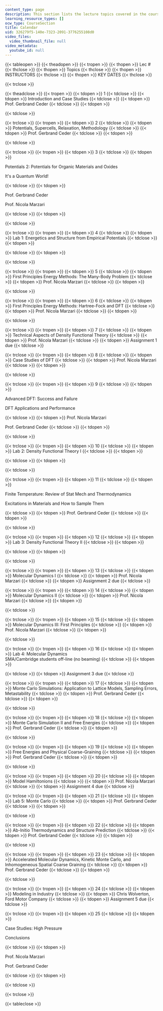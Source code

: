 ```yaml
---
content_type: page
description: This section lists the lecture topics covered in the course.
learning_resource_types: []
ocw_type: CourseSection
title: Calendar
uid: 326279f5-140e-7323-2091-3776255108d0
video_files:
  video_thumbnail_file: null
video_metadata:
  youtube_id: null
---
```


{{< tableopen >}}
{{< theadopen >}}
{{< tropen >}}
{{< thopen >}}
Lec #
{{< thclose >}}
{{< thopen >}}
Topics
{{< thclose >}}
{{< thopen >}}
INSTRUCTORS
{{< thclose >}}
{{< thopen >}}
KEY DATES
{{< thclose >}}

{{< trclose >}}

{{< theadclose >}}
{{< tropen >}}
{{< tdopen >}}
1
{{< tdclose >}}
{{< tdopen >}}
Introduction and Case Studies
{{< tdclose >}}
{{< tdopen >}}
Prof. Gerbrand Ceder
{{< tdclose >}}
{{< tdopen >}}

{{< tdclose >}}

{{< trclose >}}
{{< tropen >}}
{{< tdopen >}}
2
{{< tdclose >}}
{{< tdopen >}}
Potentials, Supercells, Relaxation, Methodology
{{< tdclose >}}
{{< tdopen >}}
Prof. Gerbrand Ceder
{{< tdclose >}}
{{< tdopen >}}

{{< tdclose >}}

{{< trclose >}}
{{< tropen >}}
{{< tdopen >}}
3
{{< tdclose >}}
{{< tdopen >}}


Potentials 2: Potentials for Organic Materials and Oxides

It's a Quantum World!


{{< tdclose >}}
{{< tdopen >}}


Prof. Gerbrand Ceder

Prof. Nicola Marzari


{{< tdclose >}}
{{< tdopen >}}

{{< tdclose >}}

{{< trclose >}}
{{< tropen >}}
{{< tdopen >}}
4
{{< tdclose >}}
{{< tdopen >}}
Lab 1: Energetics and Structure from Empirical Potentials
{{< tdclose >}}
{{< tdopen >}}

{{< tdclose >}}
{{< tdopen >}}

{{< tdclose >}}

{{< trclose >}}
{{< tropen >}}
{{< tdopen >}}
5
{{< tdclose >}}
{{< tdopen >}}
First Principles Energy Methods: The Many-Body Problem
{{< tdclose >}}
{{< tdopen >}}
Prof. Nicola Marzari
{{< tdclose >}}
{{< tdopen >}}

{{< tdclose >}}

{{< trclose >}}
{{< tropen >}}
{{< tdopen >}}
6
{{< tdclose >}}
{{< tdopen >}}
First Principles Energy Methods: Hartree-Fock and DFT
{{< tdclose >}}
{{< tdopen >}}
Prof. Nicola Marzari
{{< tdclose >}}
{{< tdopen >}}

{{< tdclose >}}

{{< trclose >}}
{{< tropen >}}
{{< tdopen >}}
7
{{< tdclose >}}
{{< tdopen >}}
Technical Aspects of Density Functional Theory
{{< tdclose >}}
{{< tdopen >}}
Prof. Nicola Marzari
{{< tdclose >}}
{{< tdopen >}}
Assignment 1 due
{{< tdclose >}}

{{< trclose >}}
{{< tropen >}}
{{< tdopen >}}
8
{{< tdclose >}}
{{< tdopen >}}
Case Studies of DFT
{{< tdclose >}}
{{< tdopen >}}
Prof. Nicola Marzari
{{< tdclose >}}
{{< tdopen >}}

{{< tdclose >}}

{{< trclose >}}
{{< tropen >}}
{{< tdopen >}}
9
{{< tdclose >}}
{{< tdopen >}}


Advanced DFT: Success and Failure

DFT Applications and Performance


{{< tdclose >}}
{{< tdopen >}}
Prof. Nicola Marzari  
  
Prof. Gerbrand Ceder
{{< tdclose >}}
{{< tdopen >}}

{{< tdclose >}}

{{< trclose >}}
{{< tropen >}}
{{< tdopen >}}
10
{{< tdclose >}}
{{< tdopen >}}
Lab 2: Density Functional Theory I
{{< tdclose >}}
{{< tdopen >}}

{{< tdclose >}}
{{< tdopen >}}

{{< tdclose >}}

{{< trclose >}}
{{< tropen >}}
{{< tdopen >}}
11
{{< tdclose >}}
{{< tdopen >}}


Finite Temperature: Review of Stat Mech and Thermodynamics

Excitations in Materials and How to Sample Them


{{< tdclose >}}
{{< tdopen >}}
Prof. Gerbrand Ceder
{{< tdclose >}}
{{< tdopen >}}

{{< tdclose >}}

{{< trclose >}}
{{< tropen >}}
{{< tdopen >}}
12
{{< tdclose >}}
{{< tdopen >}}
Lab 3: Density Functional Theory II
{{< tdclose >}}
{{< tdopen >}}

{{< tdclose >}}
{{< tdopen >}}

{{< tdclose >}}

{{< trclose >}}
{{< tropen >}}
{{< tdopen >}}
13
{{< tdclose >}}
{{< tdopen >}}
Molecular Dynamics I
{{< tdclose >}}
{{< tdopen >}}
Prof. Nicola Marzari
{{< tdclose >}}
{{< tdopen >}}
Assignment 2 due
{{< tdclose >}}

{{< trclose >}}
{{< tropen >}}
{{< tdopen >}}
14
{{< tdclose >}}
{{< tdopen >}}
Molecular Dynamics II
{{< tdclose >}}
{{< tdopen >}}
Prof. Nicola Marzari
{{< tdclose >}}
{{< tdopen >}}

{{< tdclose >}}

{{< trclose >}}
{{< tropen >}}
{{< tdopen >}}
15
{{< tdclose >}}
{{< tdopen >}}
Molecular Dynamics III: First Principles
{{< tdclose >}}
{{< tdopen >}}
Prof. Nicola Marzari
{{< tdclose >}}
{{< tdopen >}}

{{< tdclose >}}

{{< trclose >}}
{{< tropen >}}
{{< tdopen >}}
16
{{< tdclose >}}
{{< tdopen >}}
Lab 4: Molecular Dynamics  
SMA/Cambridge students off-line (no beaming)
{{< tdclose >}}
{{< tdopen >}}

{{< tdclose >}}
{{< tdopen >}}
Assignment 3 due
{{< tdclose >}}

{{< trclose >}}
{{< tropen >}}
{{< tdopen >}}
17
{{< tdclose >}}
{{< tdopen >}}
Monte Carlo Simulations: Application to Lattice Models, Sampling Errors, Metastability
{{< tdclose >}}
{{< tdopen >}}
Prof. Gerbrand Ceder
{{< tdclose >}}
{{< tdopen >}}

{{< tdclose >}}

{{< trclose >}}
{{< tropen >}}
{{< tdopen >}}
18
{{< tdclose >}}
{{< tdopen >}}
Monte Carlo Simulation II and Free Energies
{{< tdclose >}}
{{< tdopen >}}
Prof. Gerbrand Ceder
{{< tdclose >}}
{{< tdopen >}}

{{< tdclose >}}

{{< trclose >}}
{{< tropen >}}
{{< tdopen >}}
19
{{< tdclose >}}
{{< tdopen >}}
Free Energies and Physical Coarse-Graining
{{< tdclose >}}
{{< tdopen >}}
Prof. Gerbrand Ceder
{{< tdclose >}}
{{< tdopen >}}

{{< tdclose >}}

{{< trclose >}}
{{< tropen >}}
{{< tdopen >}}
20
{{< tdclose >}}
{{< tdopen >}}
Model Hamiltonions
{{< tdclose >}}
{{< tdopen >}}
Prof. Nicola Marzari
{{< tdclose >}}
{{< tdopen >}}
Assignment 4 due
{{< tdclose >}}

{{< trclose >}}
{{< tropen >}}
{{< tdopen >}}
21
{{< tdclose >}}
{{< tdopen >}}
Lab 5: Monte Carlo
{{< tdclose >}}
{{< tdopen >}}
Prof. Gerbrand Ceder
{{< tdclose >}}
{{< tdopen >}}

{{< tdclose >}}

{{< trclose >}}
{{< tropen >}}
{{< tdopen >}}
22
{{< tdclose >}}
{{< tdopen >}}
Ab-Initio Thermodynamics and Structure Prediction
{{< tdclose >}}
{{< tdopen >}}
Prof. Gerbrand Ceder
{{< tdclose >}}
{{< tdopen >}}

{{< tdclose >}}

{{< trclose >}}
{{< tropen >}}
{{< tdopen >}}
23
{{< tdclose >}}
{{< tdopen >}}
Accelerated Molecular Dynamics, Kinetic Monte Carlo, and Inhomogeneous Spatial Coarse Graining
{{< tdclose >}}
{{< tdopen >}}
Prof. Gerbrand Ceder
{{< tdclose >}}
{{< tdopen >}}

{{< tdclose >}}

{{< trclose >}}
{{< tropen >}}
{{< tdopen >}}
24
{{< tdclose >}}
{{< tdopen >}}
Modeling in Industry
{{< tdclose >}}
{{< tdopen >}}
Chris Wolverton, Ford Motor Company
{{< tdclose >}}
{{< tdopen >}}
Assignment 5 due
{{< tdclose >}}

{{< trclose >}}
{{< tropen >}}
{{< tdopen >}}
25
{{< tdclose >}}
{{< tdopen >}}


Case Studies: High Pressure

Conclusions


{{< tdclose >}}
{{< tdopen >}}


Prof. Nicola Marzari

Prof. Gerbrand Ceder


{{< tdclose >}}
{{< tdopen >}}

{{< tdclose >}}

{{< trclose >}}

{{< tableclose >}}